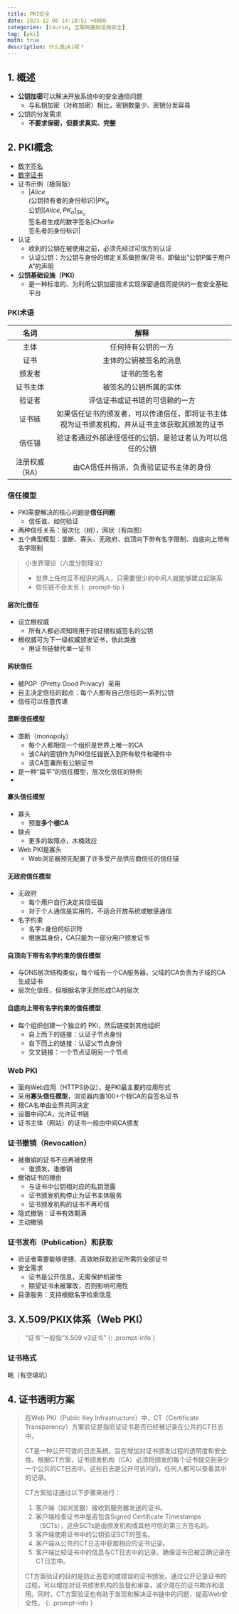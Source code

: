 ```yaml
---
title: PKI安全
date: 2023-12-06 14:18:51 +0800
categories: [Course, 互联网基础设施安全]
tag: [pki]
math: true
description: 什么是pki呢？
---
```



## 1. 概述

- **公钥加密**可以解决开放系统中的安全通信问题
	- 与私钥加密（对称加密）相比，密钥数量少、密钥分发容易
- 公钥的分发需求
	- **不要求保密，但要求真实、完整**

## 2. PKI概念

- [数字签名](http://lreverse.github.io/posts/DNS安全/#密码学)
- [数字证书](http://lreverse.github.io/posts/DNS安全/#密码学)
- 证书示例（极简版）
	- |$Alice$<br>(公钥持有者的身份标识)|$PK_a$<br>公钥|$[Alice, PK_a]_{SK_c}$<br>签名者生成的数字签名|$Charlie$<br>签名者的身份标识|
- 认证
	- 收到的公钥在被使用之前，必须先经过可信方的认证
	- 认证公钥：为公钥与身份的绑定关系做担保/背书，即做出“公钥P属于用户A”的声明
- **公钥基础设施（PKI）**
	- 是一种标准的、为利用公钥加密技术实现保密通信而提供的一套安全基础平台

### PKI术语

|名词|解释|
|:--:|:--:|
|主体|任何持有公钥的一方|
|证书|主体的公钥被签名的消息|
|颁发者|证书的签名者|
|证书主体|被签名的公钥所属的实体|
|验证者|评估证书或证书链的可信赖的一方|
|证书链|如果信任证书的颁发者，可以传递信任，即将证书主体视为证书颁发机构，并从证书主体获取其颁发的证书|
|信任锚|验证者通过外部途径信任的公钥，是验证者认为可以信任的公钥|
|注册权威（RA）|由CA信任并指派，负责验证证书主体的身份|

### 信任模型
- PKI需要解决的核心问题是**信任问题**
	- 信任谁、如何验证
- 两种信任关系：层次化（树），网状（有向图）
- 五个典型模型：垄断、寡头、无政府、自顶向下带有名字限制、自底向上带有名字限制

> 小世界理论（六度分割理论）
> - 世界上任何互不相识的两人，只需要很少的中间人就能够建立起联系
> - 信任链不会太长
{: .prompt-tip }

#### 层次化信任
- 设立根权威
	- 所有人都必须知晓用于验证根权威签名的公钥
- 根权威可为下一级权威颁发证书，依此类推
	- 用证书链替代单一证书

#### 网状信任
- 被PGP（Pretty Good Privacy）采用
- 自主决定信任的起点：每个人都有自己信任的一系列公钥
- 信任可以任意传递

#### 垄断信任模型
- 垄断（monopoly）
	- 每个人都相信一个组织是世界上唯一的CA
	- 该CA的密钥作为PKI信任锚嵌入到所有软件和硬件中
	- 该CA签署所有公钥证书
- 是一种“扁平”的信任模型，层次化信任的特例
- 

#### 寡头信任模型
- 寡头
	- 预置**多个根CA**
- 缺点
	- 更多的故障点，木桶效应
- Web PKI是寡头
	- Web浏览器预先配置了许多受产品供应商信任的信任锚

#### 无政府信任模型
- 无政府
	- 每个用户自行决定其信任锚
	- 对于个人通信是实用的，不适合开放系统或敏感通信
- 名字约束
	- 名字=身份的标识符
	- 根据其身份，CA只能为一部分用户颁发证书

#### 自顶向下带有名字约束的信任模型
- 与DNS层次结构类似，每个域有一个CA服务器，父域的CA负责为子域的CA生成证书
- 层次化信任，但根据名字天然形成CA的层次

#### 自底向上带有名字约束的信任模型
- 每个组织创建一个独立的 PKI，然后链接到其他组织
	- 自上而下的链接：认证子节点身份
	- 自下而上的链接：认证父节点身份
	- 交叉链接：一个节点证明另一个节点

### Web PKI
- 面向Web应用（HTTPS协议），是PKI最主要的应用形式
- 采用**寡头信任模型**，浏览器内置100+个根CA的自签名证书
- 根CA名单由业界共同决定
- 设置中间CA，允许证书链
- 证书主体（网站）的证书一般由中间CA颁发

### 证书撤销（Revocation）
- 被撤销的证书不应再被使用
	- 谁颁发，谁撤销
- 撤销证书的理由
	- 与证书中公钥相对应的私钥泄露
	- 证书颁发机构停止为证书主体服务
	- 证书颁发机构的证书不再可信
- 隐式撤销：证书有效期满
- 主动撤销

### 证书发布（Publication）和获取
- 验证者需要能够便捷、高效地获取验证所需的全部证书
- 安全需求
	- 证书是公开信息，无需保护机密性
	- 期望证书未被窜改，否则影响可用性
- 目录服务：支持根据名字检索信息


## 3.  X.509/PKIX体系（Web PKI）

> “证书”一般指“X.509 v3证书”
{: .prompt-info }

### 证书格式

略（有空填坑）

## 4. 证书透明方案

> 在Web PKI（Public Key Infrastructure）中，CT（Certificate Transparency）方案验证是指验证证书是否已经被记录在公共的CT日志中。
> 
> CT是一种公开可查的日志系统，旨在增加对证书颁发过程的透明度和安全性。根据CT方案，证书颁发机构（CA）必须将颁发的每个证书提交到至少一个公共的CT日志中。这些日志是公开可访问的，任何人都可以查看其中的记录。
> 
> CT方案验证通过以下步骤来进行：
> 
> 1. 客户端（如浏览器）接收到服务器发送的证书。
> 2. 客户端检查证书中是否包含Signed Certificate Timestamps（SCTs），这些SCTs是由颁发机构或其他可信的第三方签名的。
> 3. 客户端使用证书中的公钥验证SCT的签名。
> 4. 客户端从公共的CT日志中获取相应的证书记录。
> 5. 客户端比较证书中的信息与CT日志中的记录，确保证书已被正确记录在CT日志中。
> 
> CT方案验证的目的是防止恶意的或错误的证书颁发。通过公开记录证书的过程，可以增加对证书颁发机构的监督和审查，减少潜在的证书欺诈和滥用。同时，CT方案验证也有助于发现和解决证书链中的问题，提高Web安全性。
{: .prompt-info }